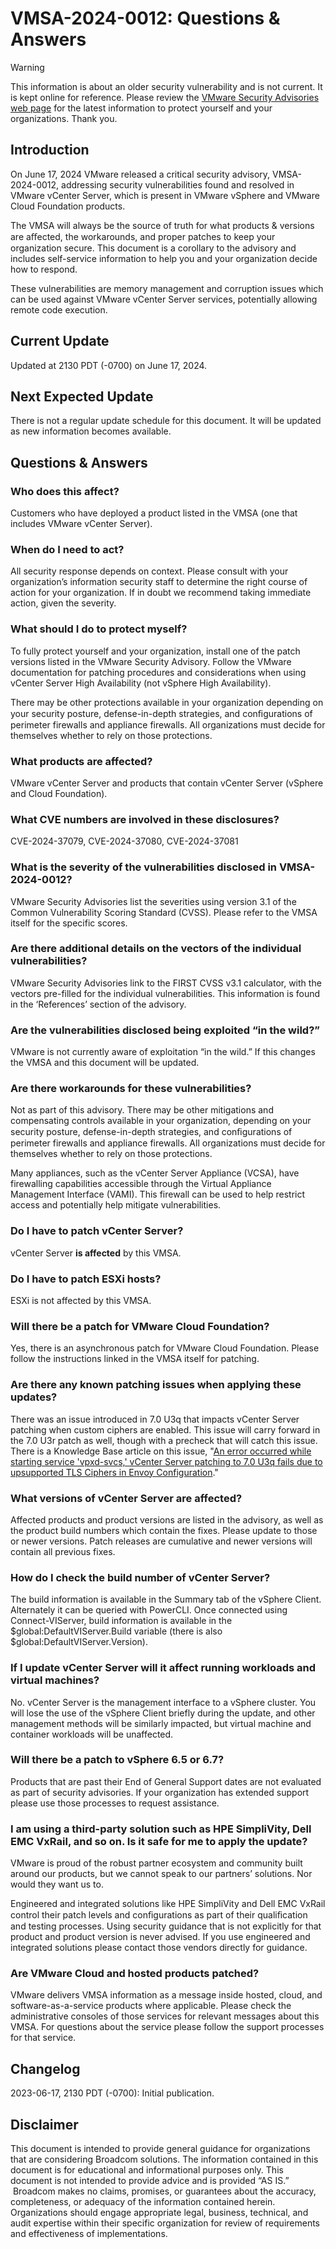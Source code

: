 # VMSA-2024-0012: Questions & Answers

> [!WARNING]
> This information is about an older security vulnerability and is not current. It is kept online for reference. Please review the [VMware Security Advisories web page](https://www.broadcom.com/support/vmware-security-advisories) for the latest information to protect yourself and your organizations. Thank you.

Introduction
------------

On June 17, 2024 VMware released a critical security advisory, VMSA-2024-0012, addressing security vulnerabilities found and resolved in VMware vCenter Server, which is present in VMware vSphere and VMware Cloud Foundation products.

The VMSA will always be the source of truth for what products & versions are aﬀected, the workarounds, and proper patches to keep your organization secure. This document is a corollary to the advisory and includes self-service information to help you and your organization decide how to respond.

These vulnerabilities are memory management and corruption issues which can be used against VMware vCenter Server services, potentially allowing remote code execution.

Current Update
--------------

Updated at 2130 PDT (-0700) on June 17, 2024.

Next Expected Update
--------------------

There is not a regular update schedule for this document. It will be updated as new information becomes available.

Questions & Answers
-------------------

### Who does this affect?

Customers who have deployed a product listed in the VMSA (one that includes VMware vCenter Server).

### When do I need to act?

All security response depends on context. Please consult with your organization’s information security staff to determine the right course of action for your organization. If in doubt we recommend taking immediate action, given the severity.

### What should I do to protect myself?

To fully protect yourself and your organization, install one of the patch versions listed in the VMware Security Advisory. Follow the VMware documentation for patching procedures and considerations when using vCenter Server High Availability (not vSphere High Availability).

There may be other protections available in your organization depending on your security posture, defense-in-depth strategies, and conﬁgurations of perimeter firewalls and appliance firewalls. All organizations must decide for themselves whether to rely on those protections.

### What products are affected?

VMware vCenter Server and products that contain vCenter Server (vSphere and Cloud Foundation).

### What CVE numbers are involved in these disclosures?

CVE-2024-37079, CVE-2024-37080, CVE-2024-37081

### What is the severity of the vulnerabilities disclosed in VMSA-2024-0012?

VMware Security Advisories list the severities using version 3.1 of the Common Vulnerability Scoring Standard (CVSS). Please refer to the VMSA itself for the specific scores.

### Are there additional details on the vectors of the individual vulnerabilities?

VMware Security Advisories link to the FIRST CVSS v3.1 calculator, with the vectors pre-filled for the individual vulnerabilities. This information is found in the ‘References’ section of the advisory.

### Are the vulnerabilities disclosed being exploited “in the wild?”

VMware is not currently aware of exploitation “in the wild.” If this changes the VMSA and this document will be updated.

### Are there workarounds for these vulnerabilities?

Not as part of this advisory. There may be other mitigations and compensating controls available in your organization, depending on your security posture, defense-in-depth strategies, and conﬁgurations of perimeter firewalls and appliance firewalls. All organizations must decide for themselves whether to rely on those protections.

Many appliances, such as the vCenter Server Appliance (VCSA), have firewalling capabilities accessible through the Virtual Appliance Management Interface (VAMI). This firewall can be used to help restrict access and potentially help mitigate vulnerabilities.

### Do I have to patch vCenter Server?

vCenter Server **is affected** by this VMSA.

### Do I have to patch ESXi hosts?

ESXi is not affected by this VMSA.

### Will there be a patch for VMware Cloud Foundation?

Yes, there is an asynchronous patch for VMware Cloud Foundation. Please follow the instructions linked in the VMSA itself for patching.

### Are there any known patching issues when applying these updates?

There was an issue introduced in 7.0 U3q that impacts vCenter Server patching when custom ciphers are enabled. This issue will carry forward in the 7.0 U3r patch as well, though with a precheck that will catch this issue. There is a Knowledge Base article on this issue, "[An error occurred while starting service 'vpxd-svcs,' vCenter Server patching to 7.0 U3q fails due to upsupported TLS Ciphers in Envoy Configuration](https://knowledge.broadcom.com/external/article/369485)."

### What versions of vCenter Server are affected?

Affected products and product versions are listed in the advisory, as well as the product build numbers which contain the fixes. Please update to those or newer versions. Patch releases are cumulative and newer versions will contain all previous fixes.

### How do I check the build number of vCenter Server?

The build information is available in the Summary tab of the vSphere Client. Alternately it can be queried with PowerCLI. Once connected using Connect-VIServer, build information is available in the $global:DefaultVIServer.Build variable (there is also $global:DefaultVIServer.Version).

### If I update vCenter Server will it affect running workloads and virtual machines?

No. vCenter Server is the management interface to a vSphere cluster. You will lose the use of the vSphere Client briefly during the update, and other management methods will be similarly impacted, but virtual machine and container workloads will be unaffected.

### Will there be a patch to vSphere 6.5 or 6.7?

Products that are past their End of General Support dates are not evaluated as part of security advisories. If your organization has extended support please use those processes to request assistance.

### I am using a third-party solution such as HPE SimpliVity, Dell EMC VxRail, and so on. Is it safe for me to apply the update?

VMware is proud of the robust partner ecosystem and community built around our products, but we cannot speak to our partners’ solutions. Nor would they want us to.

Engineered and integrated solutions like HPE SimpliVity and Dell EMC VxRail control their patch levels and conﬁgurations as part of their qualiﬁcation and testing processes. Using security guidance that is not explicitly for that product and product version is never advised. If you use engineered and integrated solutions please contact those vendors directly for guidance.

### Are VMware Cloud and hosted products patched?

VMware delivers VMSA information as a message inside hosted, cloud, and software-as-a-service products where applicable. Please check the administrative consoles of those services for relevant messages about this VMSA. For questions about the service please follow the support processes for that service.

Changelog
---------

2023-06-17, 2130 PDT (-0700): Initial publication.

Disclaimer
----------

This document is intended to provide general guidance for organizations that are considering Broadcom solutions. The information contained in this document is for educational and informational purposes only. This document is not intended to provide advice and is provided “AS IS.”  Broadcom makes no claims, promises, or guarantees about the accuracy, completeness, or adequacy of the information contained herein. Organizations should engage appropriate legal, business, technical, and audit expertise within their specific organization for review of requirements and effectiveness of implementations.
